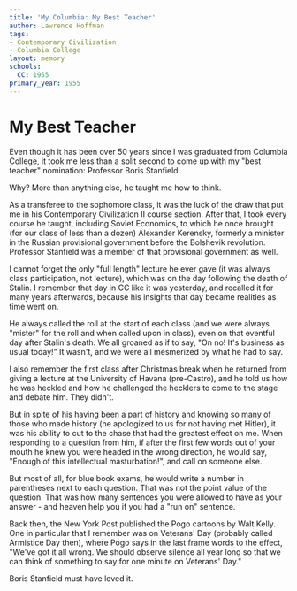 ```yaml
---
title: 'My Columbia: My Best Teacher'
author: Lawrence Hoffman
tags:
- Contemporary Civilization
- Columbia College
layout: memory
schools:
  CC: 1955
primary_year: 1955
---
```

# My Best Teacher

Even though it has been over 50 years since I was graduated from Columbia College, it took me less than a split second to come up with my  "best teacher" nomination: Professor Boris Stanfield.

Why? More than anything else, he taught me how to think.

As a transferee to the sophomore class, it was the luck of the draw that put me in his Contemporary Civilization II course section. After that, I took every course he taught, including Soviet Economics, to which he once brought (for our class of less than a dozen) Alexander Kerensky, formerly a minister in the Russian provisional government before the Bolshevik revolution. Professor Stanfield was a member of that provisional government as well.

I cannot forget the only "full length" lecture he ever gave (it was always class participation, not lecture), which was on the day following the death of Stalin. I remember that day in CC like it was yesterday, and recalled it for many years afterwards, because his insights that day became realities as time went on.

He always called the roll at the start of each class (and we were always "mister" for the roll and when called upon in class), even on that eventful day after Stalin's death.  We all groaned as if to say, "On no! It's business as usual today!" It wasn't, and we were all mesmerized by what he had to say.

I also remember the first class after Christmas break when he returned from giving a lecture at the University of Havana (pre-Castro), and he told us how he was heckled and how he challenged the hecklers to come to the stage and debate him. They didn't.

But in spite of his having been a part of history and knowing so many of those who made history (he apologized to us for not having met Hitler), it was his ability to cut to the chase that had the greatest effect on me. When responding to a question from him, if after the first few words out of your mouth he knew you were headed in the wrong direction, he would say, "Enough of this intellectual masturbation!", and call on someone else.

But most of all, for blue book exams, he would write a number in parentheses next to each question. That was not the point value of the question. That was how many sentences you were allowed to have as your answer - and heaven help you if you had a "run on" sentence.

Back then, the New York Post published the Pogo cartoons by Walt Kelly. One in particular that I remember was on Veterans' Day (probably called Armistice Day then), where Pogo says in the last frame words to the effect, "We've got it all wrong. We should observe silence all year long so that we can think of something to say for one minute on Veterans' Day."

Boris Stanfield must have loved it.
